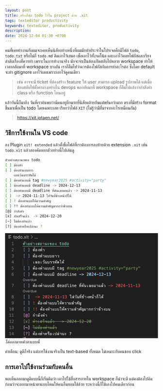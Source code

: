 ```yaml
---
layout: post
title: สร้างไฟล์ todo ไว้ใน project ด้วย .xit
tags: texteditor productivity
keywords: texteditor, productivity
description:
date: 2024-12-04 01:30 +0700
---
```

คนที่เคยทำงานกับผมจะเคยเห็นนิสัยอย่างหนึ่งที่ผมมักทำประจำในโปรเจคคือมีไฟล์
`todo`, `todo.txt` หรือไม่ก็ `todo.md` ติดเอาไว้เสมอ เพื่อเอาไว้ทั้งจดโน้ต
และเอาไว้คอยโฟกัสและเรียงลำดับเรื่องที่ควรทำ เพราะในการทำงานจริง
มักจะจำเป็นต้องเปิดสลับไปหลาย workspace ทำให้เวลากลับมาที่ workspace บางอัน
เราก็ลืมไปว่าควรต้องโฟกัสกับการทำอะไรต่อ ซึ่งโดย default จะทำ gitignore เอาไว้เลยเพราะเอาไว้ดูคนเดียว

> เช่น อาจจะมี ticket ที่ต้องสร้าง feature ให้ user สามารถ upload รูปภาพได้
> แต่เมื่อต้องสลับไปตั้งค่าบางอย่างใน devops พอกลับมาที่ workspace
> ก็ลืมไปแล้วว่ากำลังทำ class หรือ function ไหนอยู่

แล้ววันนี้ก็มาถึง วันที่เราค้นพบว่ามีคนอยู่อีกมากที่นิสัยคล้ายกันแต่ขยันกว่ามาก
ตรงที่มีสร้าง format ขึ้นมาเพื่อเป็น todo โดยเฉพาะเลย เรียกว่าไฟล์ `XIT` (ไม่รู้ว่ามีที่มาจากอะไรเหมือนกัน)

> https://xit.jotaen.net/

## วิธีการใช้งานใน VS code

ลง Plugin `xit! extended` แล้วตั้งชื่อไฟล์ที่เราต้องการลงท้ายด้วย extension
`.xit` เช่น `todo.xit` แล้วลองคัดลอกตัวอย่างนี้ไปเล่นดู

```sh
ตัวอย่างสถานะของ todo
[ ] ต้องทำ
[ ] ต้องทำแบบยาว
    เลยเว้นบรรทัดได้
[ ] ต้องทำแบบมี tag #newyear2025 #activity="party"
[ ] ต้องทำแบบมี deadline -> 2024-12-13
[ ] ต้องทำแบบมี deadline ที่ดันเลยมาแล้ว -> 2024-11-13
[ ]  -> 2024-11-13 ใส่วันที่ข้างหน้าก็ได้
[ ] ! ต้องทำแบบให้ความสำคัญ
[ ] !! ต้องทำแบบให้ความสำคัญมากกว่าข้างบน
[@] กำลังทำ
[x] ทำเสร็จแล้ว  -> 2024-12-20
[~] ไม่ต้องทำแล้ว
[?] ต้องทำหรือเปล่านะ ?
```

![example](/images/post/xit-example.png)
*ได้ออกมาหน้าตาแบบนี้*

คำเตือน: ดูดีก็จริง แต่การใช้งานจริงเป็น text-based ทั้งหมด
ไม่เหมาะกับคนชอบ click

## การเอาไปใช้งานร่วมกับคนอื่น

พอเห็นออกมาดูดีแบบนี้ก็เริ่มคิดว่า เอาไปใช้สื่อสารภายใน workspace ก็น่าจะดี
แต่คงต้องไปคิดก่อนว่าจะออกมาหน้าตาแบบไหนให้คนอื่นยอมใช้ด้วย
ระหว่างนี้ก็ใช้เองไปคนเดียวก่อน
